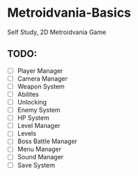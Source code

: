 # Metroidvania-Basics
Self Study, 2D Metroidvania Game

## TODO:

- [ ] Player Manager
- [ ] Camera Manager
- [ ] Weapon System
- [ ] Abilites
- [ ] Unlocking
- [ ] Enemy System
- [ ] HP System
- [ ] Level Manager
- [ ] Levels 
- [ ] Boss Battle Manager
- [ ] Menu Manager
- [ ] Sound Manager
- [ ] Save System